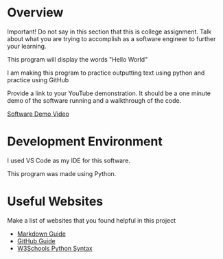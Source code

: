 # Overview

Important!  Do not say in this section that this is college assignment.  Talk about what you are trying to accomplish as a software engineer to further your learning.

This program will display the words "Hello World"

I am making this program to practice outputting text using python and practice using GitHub

Provide a link to your YouTube demonstration.  It should be a one minute demo of the software running and a walkthrough of the code.

[Software Demo Video](http://youtube.link.goes.here)

# Development Environment

I used VS Code as my IDE for this software.

This program was made using Python.

# Useful Websites

Make a list of websites that you found helpful in this project
* [Markdown Guide](https://www.markdownguide.org/cheat-sheet/)
* [GitHub Guide](https://guides.github.com/activities/hello-world/)
* [W3Schools Python Syntax](https://www.w3schools.com/python/python_syntax.asp)

